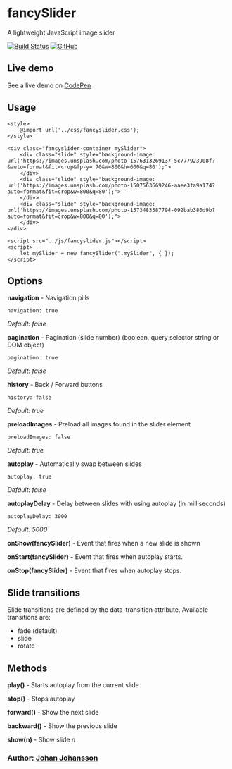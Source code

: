 # fancySlider

A lightweight JavaScript image slider

[![Build Status](https://img.shields.io/github/workflow/status/myspace-nu/fancySlider/CI)](https://github.com/myspace-nu/fancySlider/actions)
[![GitHub](https://img.shields.io/github/license/mashape/apistatus.svg)](https://github.com/myspace-nu/fancySlider/blob/master/LICENSE)

## Live demo

See a live demo on [CodePen](https://codepen.io/myspace-nu/full/RwMergO)

## Usage

	<style>
		@import url('../css/fancyslider.css');
	</style>

	<div class="fancyslider-container mySlider">
		<div class="slide" style="background-image: url('https://images.unsplash.com/photo-1576313269137-5c777923908f?&auto=format&fit=crop&fp-y=.70&w=800&h=600&q=80');">
		</div>
		<div class="slide" style="background-image: url('https://images.unsplash.com/photo-1507563669246-aaee3fa9a174?auto=format&fit=crop&w=800&q=80');">
		</div>
		<div class="slide" style="background-image: url('https://images.unsplash.com/photo-1573483587794-092bab380d9b?auto=format&fit=crop&w=800&q=80');">
		</div>
	</div>

	<script src="../js/fancyslider.js"></script>
	<script>
		let mySlider = new fancySlider(".mySlider", { });
	</script>

## Options

**navigation** - Navigation pills

	navigation: true

*Default: false*

**pagination** - Pagination (slide number) (boolean, query selector string or DOM object)

	pagination: true

*Default: false*

**history** - Back / Forward buttons

	history: false

*Default: true*

**preloadImages** - Preload all images found in the slider element

	preloadImages: false

*Default: true*

**autoplay** - Automatically swap between slides

	autoplay: true

*Default: false*

**autoplayDelay** - Delay between slides with using autoplay (in milliseconds)

	autoplayDelay: 3000

*Default: 5000*

**onShow(fancySlider)** - Event that fires when a new slide is shown

**onStart(fancySlider)** - Event that fires when autoplay starts.

**onStop(fancySlider)** - Event that fires when autoplay stops.

## Slide transitions

Slide transitions are defined by the data-transition attribute. Available transitions are:

* fade (default)
* slide
* rotate

## Methods

**play()** - Starts autoplay from the current slide

**stop()** - Stops autoplay

**forward()** - Show the next slide

**backward()** - Show the previous slide

**show(n)** - Show slide *n*

### Author: [Johan Johansson](https://github.com/myspace-nu)
